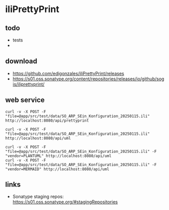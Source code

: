 # iliPrettyPrint

## todo
- tests
- 

## download

- https://github.com/edigonzales/iliPrettyPrint/releases
- https://s01.oss.sonatype.org/content/repositories/releases/io/github/sogis/iliprettyprint/


## web service

```
curl -v -X POST -F "file=@app/src/test/data/SO_ARP_SEin_Konfiguration_20250115.ili" http://localhost:8080/api/prettyprint 
```

```
curl -v -X POST -F "file=@app/src/test/data/SO_ARP_SEin_Konfiguration_20250115.ili" http://localhost:8080/api/uml 
```

```
curl -v -X POST -F "file=@app/src/test/data/SO_ARP_SEin_Konfiguration_20250115.ili" -F "vendor=PLANTUML" http://localhost:8080/api/uml
curl -v -X POST -F "file=@app/src/test/data/SO_ARP_SEin_Konfiguration_20250115.ili" -F "vendor=MERMAID" http://localhost:8080/api/uml
```

## links

- Sonatype staging repos: https://s01.oss.sonatype.org/#stagingRepositories